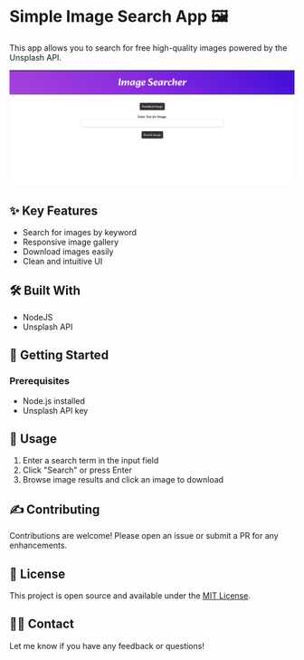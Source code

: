 # Simple Image Search App 🖼️

This app allows you to search for free high-quality images powered by the Unsplash API. 

![screenshot of Simple-Search-Image-App](Searcher.jpg)


## ✨ Key Features

- Search for images by keyword 
- Responsive image gallery 
- Download images easily
- Clean and intuitive UI

## 🛠️ Built With

- NodeJS
- Unsplash API

## 🚀 Getting Started

### Prerequisites

- Node.js installed
- Unsplash API key 



## 🎨 Usage

1. Enter a search term in the input field 
2. Click "Search" or press Enter
3. Browse image results and click an image to download

## ✍️ Contributing

Contributions are welcome! Please open an issue or submit a PR for any enhancements.

## 📝 License

This project is open source and available under the [MIT License](LICENSE).

## 🙋‍♂️ Contact

Let me know if you have any feedback or questions!

